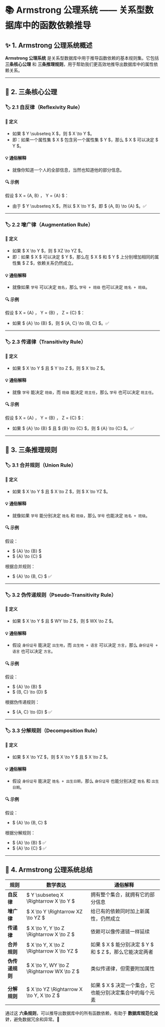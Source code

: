 # 📚 Armstrong 公理系统 —— 关系型数据库中的函数依赖推导

## ✨ 1. Armstrong 公理系统概述
**Armstrong 公理系统** 是关系型数据库中用于推导函数依赖的基本规则集。它包括 **三条核心公理** 和 **三条推理规则**，用于帮助我们更高效地推导出数据库中的属性依赖关系。

---

## 🔹 2. 三条核心公理
### 🏷️ 2.1 自反律（Reflexivity Rule）
#### 📌 **定义**
- 如果 $ Y \subseteq X $，则 $ X \to Y $。
- 即：如果一个属性集 $ X $ 包含另一个属性集 $ Y $，那么 $ X $ 可以决定 $ Y $。

#### 💡 **通俗解释**
- 就像你知道一个人的全部信息，当然也知道他的部分信息。

#### 🔍 **示例**
假设 $ X = \{A, B\} $，$ Y = \{A\} $：
- 由于 $ Y \subseteq X $，所以 $ X \to Y $，即 $ \{A, B\} \to \{A\} $。✅

---

### 🏷️ 2.2 增广律（Augmentation Rule）
#### 📌 **定义**
- 如果 $ X \to Y $，则 $ XZ \to YZ $。
- 即：如果 $ X $ 可以决定 $ Y $，那么在 $ X $ 和 $ Y $ 上分别增加相同的属性集 $ Z $，依赖关系仍然成立。

#### 💡 **通俗解释**
- 就像如果 `学号` 可以决定 `姓名`，那么 `学号 + 班级` 也可以决定 `姓名 + 班级`。

#### 🔍 **示例**
假设 $ X = \{A\} $，$ Y = \{B\} $，$ Z = \{C\} $：
- 如果 $ \{A\} \to \{B\} $，则 $ \{A, C\} \to \{B, C\} $。✅

---

### 🏷️ 2.3 传递律（Transitivity Rule）
#### 📌 **定义**
- 如果 $ X \to Y $ 且 $ Y \to Z $，则 $ X \to Z $。

#### 💡 **通俗解释**
- 就像 `学号` 能决定 `班级`，而 `班级` 能决定 `班主任`，那么 `学号` 也可以决定 `班主任`。

#### 🔍 **示例**
假设 $ X = \{A\} $，$ Y = \{B\} $，$ Z = \{C\} $：
- 如果 $ \{A\} \to \{B\} $ 且 $ \{B\} \to \{C\} $，则 $ \{A\} \to \{C\} $。✅

---

## 🔹 3. 三条推理规则
### 🏷️ 3.1 合并规则（Union Rule）
#### 📌 **定义**
- 如果 $ X \to Y $ 且 $ X \to Z $，则 $ X \to YZ $。

#### 💡 **通俗解释**
- 就像如果 `学号` 能分别决定 `姓名` 和 `班级`，那么 `学号` 也能决定 `姓名 + 班级`。

#### 🔍 **示例**
假设：
- $ \{A\} \to \{B\} $
- $ \{A\} \to \{C\} $

根据合并规则：
- $ \{A\} \to \{B, C\} $ ✅

---

### 🏷️ 3.2 伪传递规则（Pseudo-Transitivity Rule）
#### 📌 **定义**
- 如果 $ X \to Y $ 且 $ WY \to Z $，则 $ WX \to Z $。

#### 💡 **通俗解释**
- 假设 `身份证号` 能决定 `出生地`，而 `出生地 + 语言` 可以决定 `方言`，那么 `身份证号 + 语言` 也可以决定 `方言`。

#### 🔍 **示例**
假设：
- $ \{A\} \to \{B\} $
- $ \{B, C\} \to \{D\} $

根据伪传递规则：
- $ \{A, C\} \to \{D\} $ ✅

---

### 🏷️ 3.3 分解规则（Decomposition Rule）
#### 📌 **定义**
- 如果 $ X \to YZ $，则 $ X \to Y $ 且 $ X \to Z $。

#### 💡 **通俗解释**
- 假设 `身份证号` 能决定 `姓名 + 出生日期`，那么 `身份证号` 也能分别决定 `姓名` 和 `出生日期`。

#### 🔍 **示例**
假设：
- $ \{A\} \to \{B, C\} $

根据分解规则：
- $ \{A\} \to \{B\} $ ✅
- $ \{A\} \to \{C\} $ ✅

---

## 📌 4. Armstrong 公理系统总结
| **规则**    | **数学表达**                                   | **通俗解释**                              |
|-----------|--------------------------------------------|---------------------------------------|
| **自反律**   | $ Y \subseteq X \Rightarrow X \to Y $      | 拥有整个集合，就拥有它的部分信息                      |
| **增广律**   | $ X \to Y \Rightarrow XZ \to YZ $          | 给已有的依赖同时加上新属性，仍然成立                    |
| **传递律**   | $ X \to Y, Y \to Z \Rightarrow X \to Z $   | 依赖可以像传递链一样延续                          |
| **合并规则**  | $ X \to Y, X \to Z \Rightarrow X \to YZ $  | 如果 $ X $ 能分别决定 $ Y $ 和 $ Z $，那么它能决定两者 |
| **伪传递规则** | $ X \to Y, WY \to Z \Rightarrow WX \to Z $ | 类似传递律，但需要附加属性                         |
| **分解规则**  | $ X \to YZ \Rightarrow X \to Y, X \to Z $  | 如果 $ X $ 决定一个集合，它也能分别决定集合中的每个元素       |

通过这 **六条规则**，可以推导出数据库中的所有函数依赖，有助于 **数据库规范化设计**，避免数据冗余和异常。🚀

